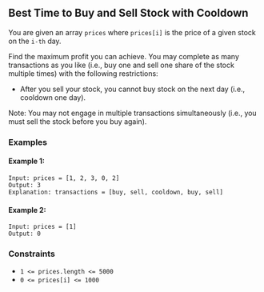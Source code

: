 ## Best Time to Buy and Sell Stock with Cooldown

You are given an array `prices` where `prices[i]` is the price of a given stock on the `i-th` day.

Find the maximum profit you can achieve. You may complete as many transactions as you like (i.e., buy one and sell one share of the stock multiple times) with the following restrictions:

* After you sell your stock, you cannot buy stock on the next day (i.e., cooldown one day).

Note: You may not engage in multiple transactions simultaneously (i.e., you must sell the stock before you buy again).

### Examples

#### Example 1:
```
Input: prices = [1, 2, 3, 0, 2]
Output: 3
Explanation: transactions = [buy, sell, cooldown, buy, sell]
```
#### Example 2:
```
Input: prices = [1]
Output: 0
```

### Constraints
* `1 <= prices.length <= 5000`
* `0 <= prices[i] <= 1000`